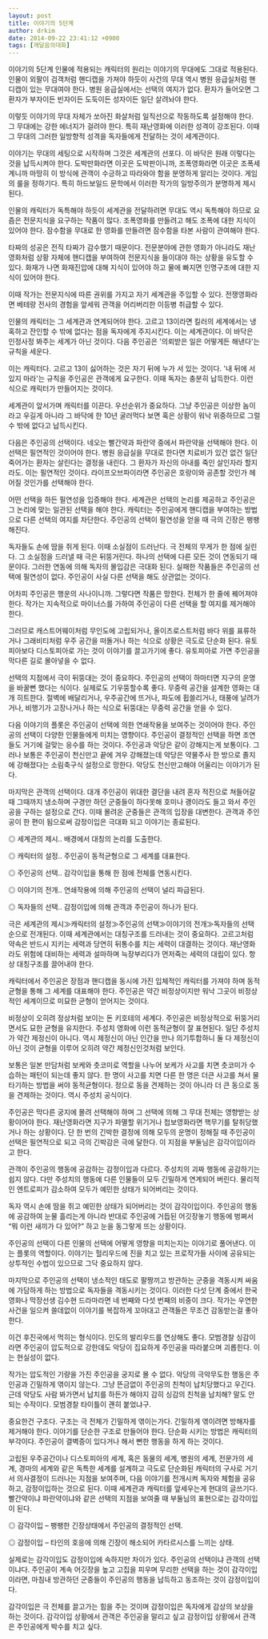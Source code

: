 ```yaml
---
layout: post
title: 이야기의 5단계
author: drkim
date: 2014-09-22 23:41:12 +0900
tags: [깨달음의대화]
---
```

이야기의 5단계 인물에 적용되는 캐릭터의 원리는 이야기의 무대에도 그대로 적용된다. 인물이 외팔이 검객처럼 핸디캡을 가져야 하듯이 사건의 무대 역시 병원 응급실처럼 핸디캡이 있는 무대여야 한다. 병원 응급실에서는 선택의 여지가 없다. 환자가 들어오면 그 환자가 부자이든 빈자이든 도둑이든 성자이든 일단 살려놔야 한다. 

  


이렇듯 이야기의 무대 자체가 쏘아진 화살처럼 일직선으로 작동하도록 설정해야 한다. 그 무대에는 강한 에너지가 걸려야 한다. 특히 재난영화에 이러한 성격이 강조된다. 이때 그 무대의 그러한 일방향적 성격을 독자들에게 전달하는 것이 세계관이다.

  


이야기는 무대의 세팅으로 시작하며 그것은 세계관의 선포다. 이 바닥은 원래 이렇다는 것을 납득시켜야 한다. 도박만화라면 이곳은 도박판이니까, 조폭영화라면 이곳은 조폭세계니까 마땅히 이 방식에 관객이 수긍하고 따라와야 함을 분명하게 알리는 것이다. 게임의 룰을 정하기다. 특히 하드보일드 문학에서 이러한 작가의 일방주의가 분명하게 제시된다.

  


인물의 캐릭터가 독특해야 하듯이 세계관을 전달하려면 무대도 역시 독특해야 하므로 요즘은 전문지식을 요구하는 작품이 많다. 조폭영화를 만들려고 해도 조폭에 대한 지식이 있어야 한다. 잠수함을 무대로 한 영화를 만들려면 잠수함을 타본 사람이 관여해야 한다. 

  


타짜의 성공은 전직 타짜가 감수했기 때문이다. 전문분야에 관한 영화가 아니라도 재난영화처럼 상황 자체에 핸디캡을 부여하여 전문지식을 들이대야 하는 상황을 유도할 수 있다. 화재가 나면 화재진압에 대해 지식이 있어야 하고 물에 빠지면 인명구조에 대한 지식이 있어야 한다. 

  


이때 작가는 전문지식에 따른 권위를 가지고 자기 세계관을 주입할 수 있다. 전쟁영화라면 베테랑 전사의 경험을 앞세워 관객을 어리버리한 이등병 취급할 수 있다.

  


인물의 캐릭터는 그 세계관과 연계되어야 한다. 고르고 13이라면 킬러의 세계에서는 냉혹하고 잔인할 수 밖에 없다는 점을 독자에게 주지시킨다. 이는 세계관이다. 이 바닥은 인정사정 봐주는 세계가 아닌 것이다. 다음 주인공은 '의뢰받은 일은 어떻게든 해낸다'는 규칙을 세운다. 

  


이는 캐릭터다. 고르고 13이 싫어하는 것은 자기 뒤에 누가 서 있는 것이다. '내 뒤에 서 있지 마라'는 규칙을 주인공은 관객에게 요구한다. 이때 독자는 충분히 납득한다. 이런 식으로 캐릭터가 만들어지는 것이다.

  


세계관이 앞서가며 캐릭터를 이끈다. 우선순위가 중요하다. 그냥 주인공은 이상한 놈이라고 우길게 아니라 그 바닥에 한 10년 굴러먹다 보면 혹은 상황이 워낙 위중하므로 그럴 수 밖에 없다고 납득시킨다. 

  


다음은 주인공의 선택이다. 네오는 빨간약과 파란약 중에서 파란약을 선택해야 한다. 이 선택은 필연적인 것이어야 한다. 병원 응급실을 무대로 한다면 치료비가 있건 없건 일단 죽어가는 환자는 살린다는 결정을 내린다. 그 환자가 자신의 아내를 죽인 살인자라 할지라도. 이는 필연적인 것이다. 라이프오브파이라면 주인공은 호랑이와 공존할 것인가 헤어질 것인가를 선택해야 한다. 

  


어떤 선택을 하든 필연성을 입증해야 한다. 세계관은 선택의 논리를 제공하고 주인공은 그 논리에 맞는 일관된 선택을 해야 한다. 캐릭터는 주인공에게 핸디캡을 부여하는 방법으로 다른 선택의 여지를 차단한다. 주인공의 선택이 필연성을 얻을 때 극의 긴장은 팽팽해진다. 

  


독자들도 손에 땀을 쥐게 된다. 이때 소실점이 드러난다. 극 전체의 무게가 한 점에 실린다. 그 소실점을 드러낼 때 극은 뒤뚱거린다. 하나의 선택에 다른 모든 것이 연동되기 때문이다. 그러한 연동에 의해 독자의 몰입감은 극대화 된다. 실패한 작품들은 주인공의 선택에 필연성이 없다. 주인공이 사실 다른 선택을 해도 상관없는 것이다. 

  


어차피 주인공은 행운의 사나이니까. 그렇다면 작품은 망한다. 전체가 한 줄에 꿰어져야 한다. 작가는 지속적으로 마이너스를 가하여 주인공이 다른 선택을 할 여지를 제거해야 한다. 

  


그러므로 캐스트어웨이처럼 무인도에 고립되거나, 올이즈로스트처럼 바다 위를 표류하거나 그래비티처럼 우주 공간을 떠돌거나 하는 식으로 상황은 극도로 단순화 된다. 유토피아보다 디스토피아로 가는 것이 이야기를 끌고가기에 좋다. 유토피아로 가면 주인공을 막다른 길로 몰아넣을 수 없다. 

  


선택의 지점에서 극이 뒤뚱대는 것이 중요하다. 주인공의 선택이 하마터면 지구의 운명을 바꿀뻔 했다는 식이다. 실제로도 기우뚱할수록 좋다. 무중력 공간을 설계한 영화는 대개 히트한다. 절벽에 배달리거나, 우주공간에 뜨거나, 파도에 휩쓸리거나, 태풍에 날려가거나, 비행기가 고장나거나 하는 식으로 뒤뚱대는 무중력 공간을 얻을 수 있다.

  


다음 이야기의 플롯은 주인공이 선택에 의한 연쇄작용을 보여주는 것이어야 한다. 주인공의 선택이 다양한 인물들에게 미치는 영향이다. 주인공이 결정적인 선택을 하면 조연들도 거기에 걸맞는 응수를 하는 것이다. 주인공과 악당은 같이 강해지는게 보통이다. 그러나 보통은 주인공이 천신만고 끝에 겨우 강해졌는데 악당은 약물주사 한 방으로 졸지에 강해졌다는 소림축구식 설정으로 망한다. 악당도 천신만고해야 어울리는 이야기가 된다. 

  


마지막은 관객의 선택이다. 대개 주인공이 위대한 결단을 내려 혼자 적진으로 쳐들어갈 때 그때까지 냉소하며 구경만 하던 군중들이 하다못해 호미나 괭이라도 들고 와서 주인공을 구하는 설정으로 간다. 이때 몰려온 군중들은 관객의 입장을 대변한다. 관객과 주인공이 한 편이 됨으로써 감정이입은 극대화 되고 이야기는 종료된다. 

  


◎ 세계관의 제시.. 배경에서 대칭의 논리를 도출한다.

◎ 캐릭터의 설정.. 주인공이 동적균형으로 그 세계를 대표한다.

◎ 주인공의 선택.. 감각이입을 통해 한 점에 전체를 연동시킨다.

◎ 이야기의 전개.. 연쇄작용에 의해 주인공의 선택이 널리 파급된다.

◎ 독자들의 선택.. 감정이입에 의해 관객과 주인공이 하나가 된다. 

  


극은 세계관의 제시≫캐릭터의 설정≫주인공의 선택≫이야기의 전개≫독자들의 선택 순으로 전개된다. 이때 세계관에서는 대칭구조를 드러내는 것이 중요하다. 고르고처럼 약속은 반드시 지키는 세력과 당연히 뒤통수를 치는 세력이 대결하는 것이다. 재난영화라도 위험에 대비하는 세력과 설마하며 늑장부리다가 먼저죽는 세력의 대립이 있다. 항상 대칭구조를 끌어내야 한다. 

  


캐릭터에서 주인공은 장점과 핸디캡을 동시에 가진 입체적인 캐릭터를 가져야 하며 동적균형을 통해 그 세계를 대표해야 한다. 주인공은 약간 비정상이지만 워낙 그곳이 비정상적인 세계이므로 미묘한 균형이 얻어지는 것이다. 

  


비정상이 오히려 정상처럼 보이는 돈 키호테의 세계다. 주인공은 비정상적으로 뒤뚱거리면서도 묘한 균형을 유지한다. 주성치 영화에 이런 동적균형이 잘 표현된다. 일단 주성치가 약간 제정신이 아니다. 역시 제정신이 아닌 인간을 만나 의기투합하니 둘 다 제정신이 아닌 것이 균형을 이루어 오히려 약간 제정신인것처럼 보인다. 

  


보통은 일본 만담처럼 보케와 츳코미로 역할을 나누어 보케가 사고를 치면 츳코미가 수습하는 패턴이 되는데 좋지 않다. 한 명이 사고를 치면 다른 한 명은 더큰 사고를 쳐서 물타기하는 방법을 써야 동적균형이다. 정으로 동을 견제하는 것이 아니라 더 큰 동으로 동을 견제하는 것이다. 역시 주성치 공식이다. 

  


주인공은 막다른 궁지에 몰려 선택해야 하며 그 선택에 의해 그 무대 전체는 영향받는 상황이어야 한다. 재난영화라면 지구가 파멸할 위기거나 첩보영화라면 핵무기를 탈취당했거나 하는 상황이다. 단 한 번의 긴박한 결정에 의해 모두의 운명이 정해질 때 주인공이 선택은 필연적으로 되고 극의 긴박감은 극에 달한다. 이 지점을 부둘님은 감각이입이라고 한다. 

  


관객이 주인공의 행동에 공감하는 감정이입과 다르다. 주성치의 괴짜 행동에 공감하기는 쉽지 않다. 다만 주성치의 행동에 다른 인물들이 모두 긴밀하게 연계되어 버린다. 물리적인 엔트로피가 감소하여 모두가 예민한 상태가 되어버리는 것이다. 

  


독자 역시 손에 땀을 쥐고 예민한 상태가 되어버리는 것이 감각이입이다. 주인공의 행동에 공감하여 눈물 흘리는게 아니라 반대로 주인공에 거듭된 어깃장놓기 행동에 벙쪄서 “뭐 이런 새끼가 다 있어?” 하고 눈을 동그랗게 뜨는 상황이다. 

  


주인공의 선택이 다른 인물의 선택에 어떻게 영향을 미치는지는 이야기로 풀어낸다. 이는 플롯의 역할이다. 이야기는 헐리우드에 진을 치고 있는 프로작가들 사이에 공유되는 상투적인 수법이 있으므로 그닥 중요하지 않다. 

  


마지막으로 주인공의 선택이 냉소적인 태도로 팔짱끼고 방관하는 군중을 격동시켜 싸움에 가담하게 하는 방법으로 독자들을 격동시키는 것이다. 이러한 다섯 단계 중에서 한국영화나 막장선생 김수현 드라마라면 네 번째와 다섯 번째의 비중이 크다. 작가는 우연한 사건을 일으켜 쓸데없이 이야기를 복잡하게 꼬아대고 관객들은 무조건 감동받는걸 좋아한다. 

  


이건 후진국에서 먹히는 형식이다. 인도의 발리우드를 연상해도 좋다. 모범경찰 싱감이라면 주인공이 압도적으로 강한데도 악당이 집요하게 주인공을 따라붙으며 괴롭힌다. 이는 현실성이 없다. 

  


작가는 압도적인 기량을 가진 주인공을 궁지로 몰 수 없다. 악당의 극악무도한 행동은 주인공과 긴밀하게 엮이지 않는다. 그냥 뜬금없이 주인공의 친척이 납치당했다고 우긴다. 근데 악당도 사람 봐가면서 납치를 하든가 해야지 감히 싱감의 친척을 납치해? 말도 안 되는 수작이다. 모범경찰 타이틀이 괜히 붙었냐구.

  


중요한건 구조다. 구조는 극 전체가 긴밀하게 엮이는가다. 긴밀하게 엮이려면 방해자를 제거해야 한다. 이야기를 단순한 구조로 만들어야 한다. 단순화 시키는 방법은 캐릭터의 부각이다. 주인공이 결벽증이 있다거나 해서 뻔한 행동을 하게 하는 것이다. 

  


고립된 우주공간이나 디스토피아의 세계, 혹은 동물의 세계, 병원의 세계, 전문가의 세계, 경마의 세계와 같은 독특한 세계를 설계하고 극도로 단순화된 캐릭터의 구사로 거기서 의사결정이 드러나는 지점을 보여주며, 다음 이야기를 전개시켜 독자와 체험을 공유하고, 감정이입하는 것으로 된다. 이때 세계관과 캐릭터를 앞세우는게 현대의 글쓰기다. 빨간약이냐 파란약이냐와 같은 선택의 지점을 보여줄 때 부둘님의 표현으로는 감각이입이 된다. 

  


◎ 감각이입 – 팽팽한 긴장상태에서 주인공의 결정적인 선택.   
      
◎ 감정이입 – 타인의 호응에 의해 긴장이 해소되어 카타르시스를 느끼는 상태.

  


실제로는 감각이입도 감정이입에 속하지만 차이가 있다. 주인공의 선택이냐 관객의 선택이냐다. 주인공이 계속 어깃장을 높고 고집을 피우며 무리한 선택을 하는 것이 감각이입이라면, 마침내 방관하던 군중들이 주인공의 행동을 납득하고 동조하는 것이 감정이입이다. 

  


감각이입은 극 전체를 끌고가는 힘을 주는 것이며 감정이입은 독자에게 감상의 보상을 하는 것이다. 감각이입 상황에서 관객은 주인공을 말리고 싶고 감정이입 상황에서 관객은 주인공에게 박수를 치고 싶다.